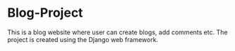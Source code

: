 # Blog-Project
This is a blog website where user can create blogs, add comments etc. 
The project is created using the Django web framework.
